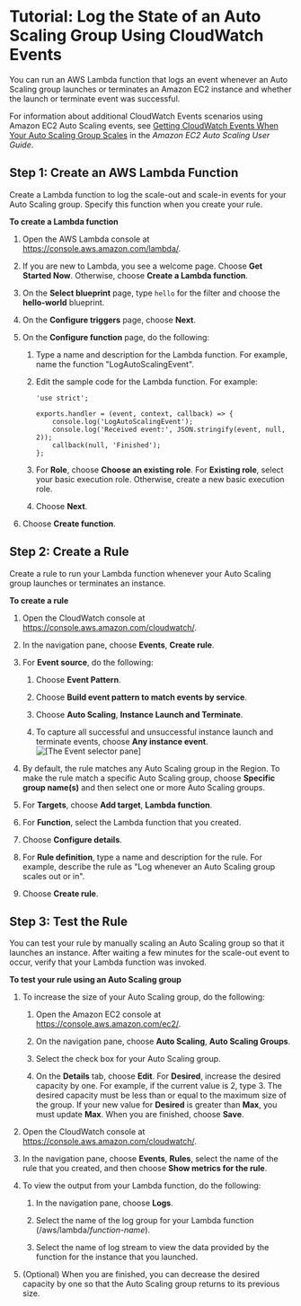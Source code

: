 # Tutorial: Log the State of an Auto Scaling Group Using CloudWatch Events<a name="LogASGroupState"></a>

You can run an AWS Lambda function that logs an event whenever an Auto Scaling group launches or terminates an Amazon EC2 instance and whether the launch or terminate event was successful\.

For information about additional CloudWatch Events scenarios using Amazon EC2 Auto Scaling events, see [Getting CloudWatch Events When Your Auto Scaling Group Scales](http://docs.aws.amazon.com/autoscaling/latest/userguide/cloud-watch-events.html) in the *Amazon EC2 Auto Scaling User Guide*\.

## Step 1: Create an AWS Lambda Function<a name="as-create-lambda-function"></a>

Create a Lambda function to log the scale\-out and scale\-in events for your Auto Scaling group\. Specify this function when you create your rule\.

**To create a Lambda function**

1. Open the AWS Lambda console at [https://console\.aws\.amazon\.com/lambda/](https://console.aws.amazon.com/lambda/)\.

1. If you are new to Lambda, you see a welcome page\. Choose **Get Started Now**\. Otherwise, choose **Create a Lambda function**\.

1. On the **Select blueprint** page, type `hello` for the filter and choose the **hello\-world** blueprint\.

1. On the **Configure triggers** page, choose **Next**\.

1. On the **Configure function** page, do the following:

   1. Type a name and description for the Lambda function\. For example, name the function "LogAutoScalingEvent"\.

   1. Edit the sample code for the Lambda function\. For example:

      ```
      'use strict';
      
      exports.handler = (event, context, callback) => {
          console.log('LogAutoScalingEvent');
          console.log('Received event:', JSON.stringify(event, null, 2));
          callback(null, 'Finished');
      };
      ```

   1. For **Role**, choose **Choose an existing role**\. For **Existing role**, select your basic execution role\. Otherwise, create a new basic execution role\.

   1. Choose **Next**\.

1. Choose **Create function**\.

## Step 2: Create a Rule<a name="as-create-rule"></a>

Create a rule to run your Lambda function whenever your Auto Scaling group launches or terminates an instance\.

**To create a rule**

1. Open the CloudWatch console at [https://console\.aws\.amazon\.com/cloudwatch/](https://console.aws.amazon.com/cloudwatch/)\.

1. In the navigation pane, choose **Events**, **Create rule**\.

1. For **Event source**, do the following:

   1. Choose **Event Pattern**\.

   1. Choose **Build event pattern to match events by service**\.

   1. Choose **Auto Scaling**, **Instance Launch and Terminate**\.

   1. To capture all successful and unsuccessful instance launch and terminate events, choose **Any instance event**\.  
![\[The Event selector pane\]](http://docs.aws.amazon.com/AmazonCloudWatch/latest/events/images/log_stateautoscaling1.PNG)

1. By default, the rule matches any Auto Scaling group in the Region\. To make the rule match a specific Auto Scaling group, choose **Specific group name\(s\)** and then select one or more Auto Scaling groups\.

1. For **Targets**, choose **Add target**, **Lambda function**\.

1. For **Function**, select the Lambda function that you created\.

1. Choose **Configure details**\.

1. For **Rule definition**, type a name and description for the rule\. For example, describe the rule as "Log whenever an Auto Scaling group scales out or in"\.

1. Choose **Create rule**\.

## Step 3: Test the Rule<a name="as-test-rule"></a>

You can test your rule by manually scaling an Auto Scaling group so that it launches an instance\. After waiting a few minutes for the scale\-out event to occur, verify that your Lambda function was invoked\.

**To test your rule using an Auto Scaling group**

1. To increase the size of your Auto Scaling group, do the following:

   1. Open the Amazon EC2 console at [https://console\.aws\.amazon\.com/ec2/](https://console.aws.amazon.com/ec2/)\.

   1. On the navigation pane, choose **Auto Scaling**, **Auto Scaling Groups**\.

   1. Select the check box for your Auto Scaling group\.

   1. On the **Details** tab, choose **Edit**\. For **Desired**, increase the desired capacity by one\. For example, if the current value is 2, type 3\. The desired capacity must be less than or equal to the maximum size of the group\. If your new value for **Desired** is greater than **Max**, you must update **Max**\. When you are finished, choose **Save**\.

1. Open the CloudWatch console at [https://console\.aws\.amazon\.com/cloudwatch/](https://console.aws.amazon.com/cloudwatch/)\.

1. In the navigation pane, choose **Events**, **Rules**, select the name of the rule that you created, and then choose **Show metrics for the rule**\.

1. To view the output from your Lambda function, do the following:

   1. In the navigation pane, choose **Logs**\.

   1. Select the name of the log group for your Lambda function \(/aws/lambda/*function\-name*\)\.

   1. Select the name of log stream to view the data provided by the function for the instance that you launched\.

1. \(Optional\) When you are finished, you can decrease the desired capacity by one so that the Auto Scaling group returns to its previous size\.